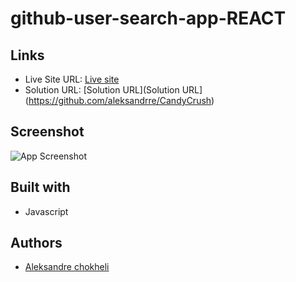 # github-user-search-app-REACT

## Links

- Live Site URL: [Live site](https://candy-crush-beryl.vercel.app/)
- Solution URL: [Solution URL](Solution URL](https://github.com/aleksandrre/CandyCrush)

## Screenshot
![App Screenshot](https://user-images.githubusercontent.com/108459639/223814647-9c834592-eca3-48e8-8469-c2715e958174.png)
## Built with
- Javascript
## Authors
- [Aleksandre chokheli](https://github.com/aleksandrre)


